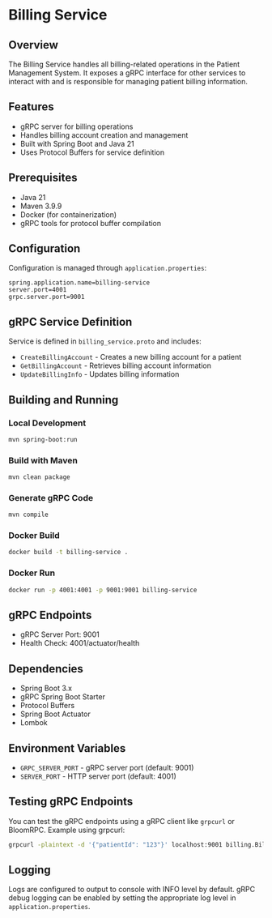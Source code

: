 # Billing Service

## Overview
The Billing Service handles all billing-related operations in the Patient Management System. It exposes a gRPC interface for other services to interact with and is responsible for managing patient billing information.

## Features
- gRPC server for billing operations
- Handles billing account creation and management
- Built with Spring Boot and Java 21
- Uses Protocol Buffers for service definition

## Prerequisites
- Java 21
- Maven 3.9.9
- Docker (for containerization)
- gRPC tools for protocol buffer compilation

## Configuration
Configuration is managed through `application.properties`:
```properties
spring.application.name=billing-service
server.port=4001
grpc.server.port=9001
```

## gRPC Service Definition
Service is defined in `billing_service.proto` and includes:
- `CreateBillingAccount` - Creates a new billing account for a patient
- `GetBillingAccount` - Retrieves billing account information
- `UpdateBillingInfo` - Updates billing information

## Building and Running

### Local Development
```bash
mvn spring-boot:run
```

### Build with Maven
```bash
mvn clean package
```

### Generate gRPC Code
```bash
mvn compile
```

### Docker Build
```bash
docker build -t billing-service .
```

### Docker Run
```bash
docker run -p 4001:4001 -p 9001:9001 billing-service
```

## gRPC Endpoints
- gRPC Server Port: 9001
- Health Check: 4001/actuator/health

## Dependencies
- Spring Boot 3.x
- gRPC Spring Boot Starter
- Protocol Buffers
- Spring Boot Actuator
- Lombok

## Environment Variables
- `GRPC_SERVER_PORT` - gRPC server port (default: 9001)
- `SERVER_PORT` - HTTP server port (default: 4001)

## Testing gRPC Endpoints
You can test the gRPC endpoints using a gRPC client like `grpcurl` or BloomRPC. Example using grpcurl:

```bash
grpcurl -plaintext -d '{"patientId": "123"}' localhost:9001 billing.BillingService/CreateBillingAccount
```

## Logging
Logs are configured to output to console with INFO level by default. gRPC debug logging can be enabled by setting the appropriate log level in `application.properties`.
